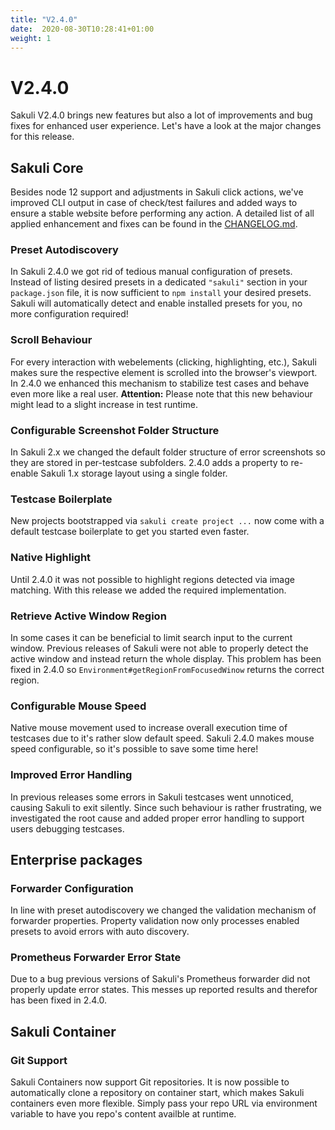 ```yaml
---
title: "V2.4.0"
date:  2020-08-30T10:28:41+01:00
weight: 1
---
```

# V2.4.0

Sakuli V2.4.0 brings new features but also a lot of improvements and bug fixes for enhanced user experience.
Let's have a look at the major changes for this release.

## Sakuli Core

Besides node 12 support and adjustments in Sakuli click actions, we've improved CLI output in case of check/test failures and added ways to ensure a stable website before performing any action.
A detailed list of all applied enhancement and fixes can be found in the
[CHANGELOG.md](https://github.com/sakuli/sakuli/blob/develop/CHANGELOG.md).

### Preset Autodiscovery
In Sakuli 2.4.0 we got rid of tedious manual configuration of presets.
Instead of listing desired presets in a dedicated `"sakuli"` section in your `package.json` file, it is now sufficient to `npm install` your desired presets.
Sakuli will automatically detect and enable installed presets for you, no more configuration required!

### Scroll Behaviour
For every interaction with webelements (clicking, highlighting, etc.), Sakuli makes sure the respective element is scrolled into the browser's viewport.
In 2.4.0 we enhanced this mechanism to stabilize test cases and behave even more like a real user.
**Attention:** Please note that this new behaviour might lead to a slight increase in test runtime.

### Configurable Screenshot Folder Structure
In Sakuli 2.x we changed the default folder structure of error screenshots so they are stored in per-testcase subfolders.
2.4.0 adds a property to re-enable Sakuli 1.x storage layout using a single folder.

### Testcase Boilerplate
New projects bootstrapped via `sakuli create project ...` now come with a default testcase boilerplate to get you started even faster.

### Native Highlight
Until 2.4.0 it was not possible to highlight regions detected via image matching.
With this release we added the required implementation.

### Retrieve Active Window Region
In some cases it can be beneficial to limit search input to the current window.
Previous releases of Sakuli were not able to properly detect the active window and instead return the whole display.
This problem has been fixed in 2.4.0 so `Environment#getRegionFromFocusedWinow` returns the correct region.

### Configurable Mouse Speed
Native mouse movement used to increase overall execution time of testcases due to it's rather slow default speed.
Sakuli 2.4.0 makes mouse speed configurable, so it's possible to save some time here!

### Improved Error Handling
In previous releases some errors in Sakuli testcases went unnoticed, causing Sakuli to exit silently.
Since such behaviour is rather frustrating, we investigated the root cause and added proper error handling to support users debugging testcases.

## Enterprise packages
### Forwarder Configuration
In line with preset autodiscovery we changed the validation mechanism of forwarder properties.
Property validation now only processes enabled presets to avoid errors with auto discovery.

### Prometheus Forwarder Error State
Due to a bug previous versions of Sakuli's Prometheus forwarder did not properly update error states.
This messes up reported results and therefor has been fixed in 2.4.0.

## Sakuli Container
### Git Support
Sakuli Containers now support Git repositories.
It is now possible to automatically clone a repository on container start, which makes Sakuli containers even more flexible.
Simply pass your repo URL via environment variable to have you repo's content availble at runtime.
